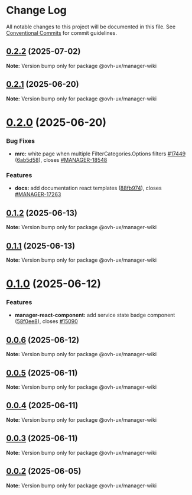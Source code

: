 # Change Log

All notable changes to this project will be documented in this file.
See [Conventional Commits](https://conventionalcommits.org) for commit guidelines.

## [0.2.2](https://github.com/ovh/manager/compare/@ovh-ux/manager-wiki@0.2.1...@ovh-ux/manager-wiki@0.2.2) (2025-07-02)

**Note:** Version bump only for package @ovh-ux/manager-wiki





## [0.2.1](https://github.com/ovh/manager/compare/@ovh-ux/manager-wiki@0.2.0...@ovh-ux/manager-wiki@0.2.1) (2025-06-20)

**Note:** Version bump only for package @ovh-ux/manager-wiki





# [0.2.0](https://github.com/ovh/manager/compare/@ovh-ux/manager-wiki@0.1.2...@ovh-ux/manager-wiki@0.2.0) (2025-06-20)


### Bug Fixes

* **mrc:** white page when multiple FilterCategories.Options filters [#17449](https://github.com/ovh/manager/issues/17449) ([6ab5d58](https://github.com/ovh/manager/commit/6ab5d58f6a1d34127674068f166c4af5df62a4ed)), closes [#MANAGER-18548](https://github.com/ovh/manager/issues/MANAGER-18548)


### Features

* **docs:** add documentation react templates ([88fb974](https://github.com/ovh/manager/commit/88fb974fe31aa73aa47c340fc8b22c9da72b678b)), closes [#MANAGER-17263](https://github.com/ovh/manager/issues/MANAGER-17263)





## [0.1.2](https://github.com/ovh/manager/compare/@ovh-ux/manager-wiki@0.1.1...@ovh-ux/manager-wiki@0.1.2) (2025-06-13)

**Note:** Version bump only for package @ovh-ux/manager-wiki





## [0.1.1](https://github.com/ovh/manager/compare/@ovh-ux/manager-wiki@0.1.0...@ovh-ux/manager-wiki@0.1.1) (2025-06-13)

**Note:** Version bump only for package @ovh-ux/manager-wiki





# [0.1.0](https://github.com/ovh/manager/compare/@ovh-ux/manager-wiki@0.0.6...@ovh-ux/manager-wiki@0.1.0) (2025-06-12)


### Features

* **manager-react-component:** add service state badge component ([58f0ee8](https://github.com/ovh/manager/commit/58f0ee86dbca4507a3f4e114d9e3ec935d148dbc)), closes [#15090](https://github.com/ovh/manager/issues/15090)





## [0.0.6](https://github.com/ovh/manager/compare/@ovh-ux/manager-wiki@0.0.5...@ovh-ux/manager-wiki@0.0.6) (2025-06-12)

**Note:** Version bump only for package @ovh-ux/manager-wiki





## [0.0.5](https://github.com/ovh/manager/compare/@ovh-ux/manager-wiki@0.0.4...@ovh-ux/manager-wiki@0.0.5) (2025-06-11)

**Note:** Version bump only for package @ovh-ux/manager-wiki





## [0.0.4](https://github.com/ovh/manager/compare/@ovh-ux/manager-wiki@0.0.3...@ovh-ux/manager-wiki@0.0.4) (2025-06-11)

**Note:** Version bump only for package @ovh-ux/manager-wiki





## [0.0.3](https://github.com/ovh/manager/compare/@ovh-ux/manager-wiki@0.0.2...@ovh-ux/manager-wiki@0.0.3) (2025-06-11)

**Note:** Version bump only for package @ovh-ux/manager-wiki





## [0.0.2](https://github.com/ovh/manager/compare/@ovh-ux/manager-wiki@0.0.1...@ovh-ux/manager-wiki@0.0.2) (2025-06-05)

**Note:** Version bump only for package @ovh-ux/manager-wiki
